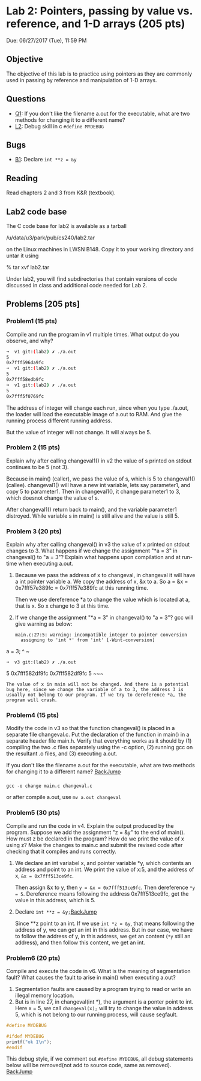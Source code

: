 # Lab 2: Pointers, passing by value vs. reference, and 1-D arrays (205 pts)

Due: 06/27/2017 (Tue), 11:59 PM

## Objective

The objective of this lab is to practice using pointers as they are commonly used in passing by reference and manipulation of 1-D arrays.

## <span id="menu">Questions</span>

* [Q1](#1): If you don't like the filename a.out for the executable, what are two methods for changing it to a different name?
* [L2](#2): Debug skill in c `#define MYDEBUG`

## Bugs

* [B1](#1): Declare `int **z = &y`


## Reading

Read chapters 2 and 3 from K&R (textbook).


## Lab2 code base

The C code base for lab2 is available as a tarball 


/u/data/u3/park/pub/cs240/lab2.tar 

on the Linux machines in LWSN B148. Copy it to your working directory and untar it using 

% tar xvf lab2.tar 

Under lab2, you will find subdirectories that contain versions of code discussed in class and additional code needed for Lab 2.

## Problems [205 pts]

### Problem1 (15 pts)

Compile and run the program in v1 multiple times. What output do you observe, and why?

	
~~~bash
➜  v1 git:(lab2) ✗ ./a.out
5
0x7fff596da9fc
➜  v1 git:(lab2) ✗ ./a.out
5
0x7fff58edb9fc
➜  v1 git:(lab2) ✗ ./a.out
5
0x7fff5f0769fc
~~~

The address of integer will change each run, since when you type ./a.out, the loader will load the executable image of a.out to RAM. And give the running process different running address.

But the value of integer will not change. It will always be 5.

### Problem 2 (15 pts)

Explain why after calling changeval1() in v2 the value of s printed on stdout continues to be 5 (not 3).

Because in main() (caller), we pass the value of s, which is 5 to changeval1() (callee). changeval1() will have a new int variable, lets say parameter1, and copy 5 to parameter1. Then in changeval1(), it change parameter1 to 3, which doesnot change the value of s.

After changeval1() return back to main(), and the variable parameter1 distroyed. While variable s in main() is still alive and the value is still 5.


### Problem 3 (20 pts)

Explain why after calling changeval() in v3 the value of x printed on stdout changes to 3. What happens if we change the assignment "*a = 3" in changeval() to "a = 3"? Explain what happens upon compilation and at run-time when executing a.out.

1. Because we pass the address of x to changeval, in changeval it will have a int pointer variable a. We copy the address of x, &x to a. So a = &x = 0x7fff57e389fc = 0x7fff57e389fc at this running time.

	Then we use dereference *a to change the value which is located at a, that is x. So x change to 3 at this time.

2. If we change the assignment "*a = 3" in changeval() to "a = 3"? gcc will give warning as below:

	~~~
	main.c:27:5: warning: incompatible integer to pointer conversion
      assigning to 'int *' from 'int' [-Wint-conversion]
  a = 3;
    ^ ~
    
    ➜  v3 git:(lab2) ✗ ./a.out
5
0x7fff582df9fc
0x7fff582df9fc
5
	~~~
	
	The value of x in main will not be changed. And there is a potential bug here, since we change the variable of a to 3, the address 3 is usually not belong to our program. If we try to dereference *a, the program will crash.

### Problem4 (15 pts)

Modify the code in v3 so that the function changeval() is placed in a separate file changeval.c. Put the declaration of the function in main() in a separate header file main.h. Verify that everything works as it should by (1) compiling the two .c files separately using the -c option, (2) running gcc on the resultant .o files, and (3) executing a.out.

If you don't like the filename a.out for the executable, what are two methods for changing it to a different name? [BackJump](#menu)


<h3 id="1"></h3>

`gcc -o change main.c changeval.c`

or after compile a.out, use `mv a.out changeval`

### Problem5 (30 pts)
Compile and run the code in v4. Explain the output produced by the program. Suppose we add the assignment "z = &y" to the end of main(). How must z be declared in the program? How do we print the value of x using z? Make the changes to main.c and submit the revised code after checking that it compiles and runs correctly.

1. We declare an int variabel x, and pointer variable *y, which contents an address and point to an int. We print the value of x:5, and the address of x, `&x = 0x7fff513ce9fc`. 

	Then assign &x to y, then `y = &x = 0x7fff513ce9fc`. Then dereference `*y = 5`. Dereference means following the address 0x7fff513ce9fc, get the value in this address, which is 5.
	
2. Declare `int **z = &y;`[BackJump](#menu)

	Since **z point to an int. If we use `int *z = &y`, that means following the address of y, we can get an int in this address. But in our case, we have to follow the address of y, in this address, we get an content (`*y` still an address), and then follow this content, we get an int. 
	
### Problem6 (20 pts)
Compile and execute the code in v6. What is the meaning of segmentation fault? What causes the fault to arise in main() when executing a.out?

1. Segmentation faults are caused by a program trying to read or write an illegal memory location. 
2. But is in line 27, in changeval(int *), the argument is a ponter point to int. Here x = 5, we call `changeval(x);` will try to change the value in address 5, which is not belong to our running process, will cause segfault.

~~~c
#define MYDEBUG

#ifdef MYDEBUG
printf("ok 1\n");
#endif
~~~
This debug style, if we comment out `#define MYDEBUG`, all debug statements below will be removed(not add to source code, same as removed). [BackJump](#menu) <h3 id="2"></h3>